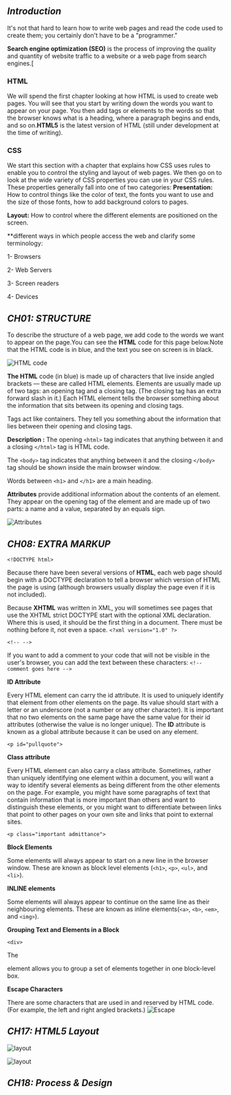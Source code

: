 ## *Introduction*

It's not that hard to learn how
to write web pages and read
the code used to create them;
you certainly don't have to be a
"programmer."

**Search engine optimization (SEO)** is the process of improving the quality and quantity of website traffic to a website or a web page from search engines.[
### HTML
We will spend the first chapter
looking at how HTML is used to
create web pages. You will see
that you start by writing down
the words you want to appear
on your page. You then add tags
or elements to the words so
that the browser knows what is
a heading, where a paragraph
begins and ends, and so on.**HTML5** is the latest
version of HTML (still under
development at the time of
writing).

### CSS
We start this section with a
chapter that explains how CSS
uses rules to enable you to
control the styling and layout
of web pages. We then go on to
look at the wide variety of CSS
properties you can use in your
CSS rules. These properties
generally fall into one of two
categories:
**Presentation:** How to control
things like the color of text, the
fonts you want to use and the
size of those fonts, how to add
background colors to pages.

**Layout:** How to control where
the different elements are
positioned on the screen.

**different ways in which people access the web
and clarify some terminology:

1- Browsers

2- Web Servers

3- Screen readers

4- Devices


## *CH01: STRUCTURE*

To describe the structure of a web page, we add code to the words we want
to appear on the page.You can see the **HTML** code for this page below.Note that the HTML code is in blue, and the text you see on screen
is in black.

![HTML code](HTML.png)

**The HTML** code (in blue) is made up of characters that live inside angled
brackets — these are called HTML elements. Elements are usually
made up of two tags: an opening tag and a closing tag. (The closing tag
has an extra forward slash in it.) Each HTML element tells the browser
something about the information that sits between its opening and
closing tags.

Tags act like containers. They tell you
something about the information that lies
between their opening and closing tags.

**Description :**
The opening `<html>` tag indicates that anything between it and a closing `</html>` tag is HTML code.

The `<body>` tag indicates that anything between it and the closing
`</body>` tag should be shown inside the main browser window.

Words between `<h1>` and `</h1>` are a main heading.

**Attributes** provide additional information
about the contents of an element. They appear
on the opening tag of the element and are
made up of two parts: a name and a value,
separated by an equals sign.

![Attributes](Attributes.png)

## *CH08: EXTRA MARKUP*

`<!DOCTYPE html>`

Because there have been
several versions of **HTML**, each
web page should begin with a
DOCTYPE declaration to tell a
browser which version of HTML
the page is using (although
browsers usually display the
page even if it is not included).

Because **XHTML** was written
in XML, you will sometimes
see pages that use the XHTML
strict DOCTYPE start with
the optional XML declaration.
Where this is used, it should be
the first thing in a document.
There must be nothing before it,
not even a space.
`<?xml version="1.0" ?>`

`<!-- -->`

If you want to add a comment
to your code that will not be
visible in the user's browser, you
can add the text between these
characters:
`<!-- comment goes here -->`

**ID Attribute**

Every HTML element can carry
the id attribute. It is used to
uniquely identify that element
from other elements on the
page. Its value should start with
a letter or an underscore (not a
number or any other character).
It is important that no two
elements on the same page
have the same value for their id
attributes (otherwise the value is
no longer unique).
The **ID** attribute is known as a
global attribute because it can
be used on any element.

`<p id="pullquote">`


**Class attribute**

Every HTML element can
also carry a class attribute.
Sometimes, rather than uniquely
identifying one element within
a document, you will want a
way to identify several elements
as being different from the
other elements on the page.
For example, you might have
some paragraphs of text that
contain information that is more
important than others and want
to distinguish these elements, or
you might want to differentiate
between links that point to other
pages on your own site and links
that point to external sites.

`<p class="important admittance">`

**Block Elements**

Some elements will always
appear to start on a new line in
the browser window. These are
known as block level elements (`<h1>`, `<p>`, `<ul>`, and `<li>`).

**INLINE elements**

Some elements will always
appear to continue on the
same line as their neighbouring
elements. These are known as
inline elements(`<a>`, `<b>`, `<em>`, and `<img>`).

**Grouping Text and Elements in a Block**

`<div>`

The <div> element allows you to
group a set of elements together
in one block-level box.

**Escape Characters**

There are some characters that are used in
and reserved by HTML code. (For example, the
left and right angled brackets.)
![Escape](scapeCH.png)

## *CH17: HTML5 Layout*

![layout](HTML-Layout.png)

![layout](new-layout.png)

## *CH18: Process & Design*
















